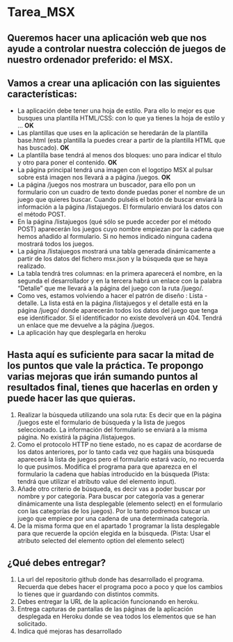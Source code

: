 # Tarea_MSX

## Queremos hacer una aplicación web que nos ayude a controlar nuestra colección de juegos de nuestro ordenador preferido: el MSX.

## Vamos a crear una aplicación con las siguientes características:

+ La aplicación debe tener una hoja de estilo. Para ello lo mejor es que busques una plantilla HTML/CSS: con lo que ya tienes la hoja de estilo y ...  **OK**
+ Las plantillas que uses en la aplicación se heredarán de la plantilla base.html (esta plantilla la puedes crear a partir de la plantilla HTML que has buscado). **OK**
+ La plantilla base tendrá al menos dos bloques: uno para indicar el título y otro para poner el contenido. **OK**
+ La página principal tendrá una imagen con el logotipo MSX al pulsar sobre está imagen  nos llevará a a página /juegos. **OK**
+ La página /juegos nos mostrara un buscador, para ello pon un formulario con un cuadro de texto donde puedas poner el nombre de un juego que quieres buscar. Cuando pulséis el botón de buscar enviará la información a la página /listajuegos. El formulario enviará los datos con el método POST.
+ En la página /listajuegos (qué sólo se puede acceder por el método POST) aparecerán los juegos cuyo nombre empiezan por la cadena que hemos añadido al formulario. Si no hemos indicado ninguna cadena mostrará todos los juegos.
+ La página /listajuegos mostrará una tabla generada dinámicamente a partir de los datos del fichero msx.json y la búsqueda que se haya realizado.
+ La tabla tendrá tres columnas: en la primera aparecerá el nombre, en la segunda el desarrollador y en la tercera habrá un enlace con la palabra “Detalle” que me llevará a la página del juego con la ruta /juego/<identificador>.
+ Como ves, estamos volviendo a hacer el patrón de diseño : Lista - detalle. La lista está en la página /listajuegos y el detalle está en la página /juego/<identificador> donde aparecerán todos los datos del juego que tenga ese identificador. Si el identificador no existe devolverá un 404. Tendrá un enlace que me devuelve a la página /juegos.
+ La aplicación hay que desplegarla en heroku

## Hasta aquí es suficiente para sacar la mitad de los puntos que vale la práctica. Te propongo varias mejoras que irán sumando puntos al resultados final, tienes que hacerlas en orden y puede hacer las que quieras.

  1. Realizar la búsqueda utilizando una sola ruta: Es decir que en la página /juegos este el formulario de búsqueda y la lista de juegos seleccionado. La             información del formulario se enviará a la misma página. No existirá la página /listajuegos.
  2. Como el protocolo HTTP no tiene estado, no es capaz de acordarse de los datos anteriores, por lo tanto cada vez que hagáis una búsqueda aparecerá la lista de     juegos pero el formulario estará vacío, no recuerda lo que pusimos. Modifica el programa para que aparezca en el formulario la cadena que habías introducido en la   búsqueda (Pista: tendrá que utilizar el atributo value del elemento input).
  3. Añade otro criterio de búsqueda, es decir vas a poder buscar por nombre y por categoría. Para buscar por categoría vas a generar dinámicamente una lista         desplegable (elemento select) en el formulario con las categorías de los juegos). Por lo tanto podremos buscar un juego que empiece por una cadena de una           determinada categoría.
  4. De la misma forma que en el apartado 1 programar la lista desplegable para que recuerde la opción elegida en la búsqueda. (Pista: Usar el atributo selected del   elemento option del elemento select)

## ¿Qué debes entregar?

  1. La url del repositorio github donde has desarrollado el programa. Recuerda que debes hacer el programa poco a poco y que los cambios lo tienes que ir           guardando con distintos commits.
  2. Debes entregar la URL de la aplicación funcionando en heroku.
  3. Entrega capturas de pantallas de las páginas de la aplicación desplegada en Heroku donde se vea todos los elementos que se han solicitado.
  4. Indica qué mejoras has desarrollado 
